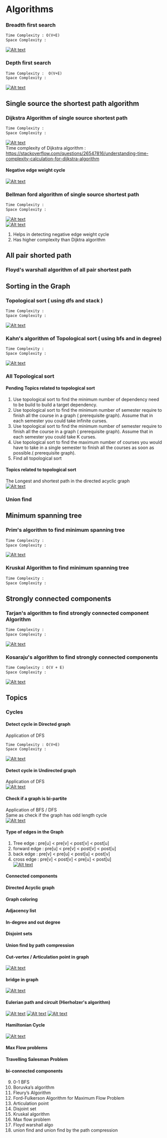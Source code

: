 # Algorithms

### Breadth first search
```html
Time Complexity : O(V+E)
Space Complexity :
```
[![Alt text](https://img.youtube.com/vi/oDqjPvD54Ss/0.jpg)](https://www.youtube.com/watch?v=oDqjPvD54Ss)

### Depth first search
```html
Time Complexity :  O(V+E)
Space Complexity :
```
[![Alt text](https://img.youtube.com/vi/7fujbpJ0LB4/0.jpg)](https://www.youtube.com/watch?v=7fujbpJ0LB4)
## Single source the shortest path algorithm
### Dijkstra Algorithm of single source shortest path 
```html
Time Complexity :
Space Complexity :
```
[![Alt text](https://img.youtube.com/vi/pSqmAO-m7Lk/0.jpg)](https://www.youtube.com/watch?v=pSqmAO-m7Lk)  
Time complexity of Dijkstra algorithm : https://stackoverflow.com/questions/26547816/understanding-time-complexity-calculation-for-dijkstra-algorithm

#### Negative edge weight cycle  
[![Alt text](https://img.youtube.com/vi/0HXYTi6ZG5Q/0.jpg)](https://www.youtube.com/watch?v=0HXYTi6ZG5Q)

### Bellman ford algorithm of single source shortest path
```html
Time Complexity :
Space Complexity :
```
[![Alt text](https://img.youtube.com/vi/FrLWd1tJ_Wc/0.jpg)](https://www.youtube.com/watch?v=FrLWd1tJ_Wc)  
[![Alt text](https://img.youtube.com/vi/lyw4FaxrwHg/0.jpg)](https://www.youtube.com/watch?v=lyw4FaxrwHg)  
1. Helps in detecting negative edge weight cycle
2. Has higher complexity than Dijktra algorithm

## All pair shorted path

### Floyd's warshall algorithm of all pair shortest path

## Sorting in the Graph
### Topological sort ( using dfs and stack )  
```html
Time Complexity :
Space Complexity :
```
[![Alt text](https://img.youtube.com/vi/eL-KzMXSXXI/0.jpg)](https://www.youtube.com/watch?v=eL-KzMXSXXI)  

###  Kahn's algorithm of Topological sort ( using bfs and in degree)   
```html
Time Complexity :
Space Complexity :
```
[![Alt text](https://img.youtube.com/vi/cIBFEhD77b4/0.jpg)](https://www.youtube.com/watch?v=cIBFEhD77b4)  

### All Topological sort
[comment]: <> (TODO)

#### Pending Topics related to topological sort
1. Use topological sort to find the minimum number of dependency need to be build to build a target dependency.
2. Use topological sort to find the minimum number of semester require to finish all the course in a graph ( prerequisite  graph). Assume that in each semester you could take infinite curses.
3. Use topological sort to find the minimum number of semester require to finish all the course in a graph ( prerequisite  graph). Assume that in each semester you could take K curses.
4. Use topological sort to find the maximum number of courses you would have to take in a single semester to finish all the courses as soon as possible.( prerequisite  graph). 
5. Find all topological sort

#### Topics related to topological sort
The Longest and shortest path in the directed acyclic graph  
[![Alt text](https://img.youtube.com/vi/TXkDpqjDMHA/0.jpg)](https://www.youtube.com/watch?v=TXkDpqjDMHA)

### Union find
[comment]: <> (TODO)

## Minimum spanning tree
### Prim's algorithm to find minimum spanning tree 
```html
Time Complexity :
Space Complexity :
```
[![Alt text](https://img.youtube.com/vi/jsmMtJpPnhU/0.jpg)](https://www.youtube.com/watch?v=jsmMtJpPnhU)  

### Kruskal Algorithm to find minimum spanning tree
```html
Time Complexity :
Space Complexity :
```
[comment]: <> (TODO)

## Strongly connected components
### Tarjan's algorithm to find strongly connected component Algorithm
```html
Time Complexity :
Space Complexity :
```
[![Alt text](https://img.youtube.com/vi/wUgWX0nc4NY/0.jpg)](https://www.youtube.com/watch?v=wUgWX0nc4NY)

### Kosaraju's algorithm to find strongly connected components
```html
Time Complexity : O(V + E)
Space Complexity :
```
[![Alt text](https://img.youtube.com/vi/Rs6DXyWpWrI/0.jpg)](https://www.youtube.com/watch?v=Rs6DXyWpWrI)


## Topics
### Cycles
#### Detect cycle in Directed graph
Application of DFS
```html
Time Complexity : O(V+E)
Space Complexity :
```
[![Alt text](https://img.youtube.com/vi/joqmqvHC_Bo/0.jpg)](https://www.youtube.com/watch?v=joqmqvHC_Bo)
#### Detect cycle in Undirected graph
Application of DFS  
[![Alt text](https://img.youtube.com/vi/6ZRhq2oFCuo/0.jpg)](https://www.youtube.com/watch?v=6ZRhq2oFCuo)
#### Check if a graph is bi-partite
Application of BFS / DFS  
Same as check if the graph has odd length cycle  
[![Alt text](https://img.youtube.com/vi/0ACfAqs8mm0/0.jpg)](https://www.youtube.com/watch?v=0ACfAqs8mm0&t=611s)
#### Type of edges in the Graph
1. Tree edge : pre[u] < pre[v] < post[v] < post[u] 
2. forward edge : pre[u] < pre[v] < post[v] < post[u] 
4. back edge : pre[v] < pre[u] < post[u] < post[v] 
3. cross edge : pre[v] < post[v] < pre[u] < post[u]   
[![Alt text](https://img.youtube.com/vi/Y78KivF-hm0/0.jpg)](https://www.youtube.com/watch?v=Y78KivF-hm0)
#### Connected components
[comment]: <> (TODO)
#### Directed Acyclic graph
[comment]: <> (TODO)
#### Graph coloring
[comment]: <> (TODO)
#### Adjacency list
[comment]: <> (TODO)
#### In-degree and out degree
[comment]: <> (TODO)

#### Disjoint sets
[comment]: <> (TODO)
#### Union find by path compression
[comment]: <> (TODO)
#### Cut-vertex / Articulation point in graph
[![Alt text](https://img.youtube.com/vi/BxAgmaLWaq4/0.jpg)](https://www.youtube.com/watch?v=BxAgmaLWaq4)
#### bridge in graph
[![Alt text](https://img.youtube.com/vi/zxu0dL436gI/0.jpg)](https://www.youtube.com/watch?v=zxu0dL436gI)
#### Eulerian path and circuit (Hierholzer's algorithm)
[![Alt text](https://img.youtube.com/vi/xR4sGgwtR2I/0.jpg)](https://www.youtube.com/watch?v=xR4sGgwtR2I)
[![Alt text](https://img.youtube.com/vi/8MpoO2zA2l4/0.jpg)](https://www.youtube.com/watch?v=8MpoO2zA2l4)
[![Alt text](https://img.youtube.com/vi/1V_6nUUNoms/0.jpg)](https://www.youtube.com/watch?v=1V_6nUUNoms)
#### Hamiltonian Cycle
[![Alt text](https://img.youtube.com/vi/wh9mZCUf-z4/0.jpg)](https://www.youtube.com/watch?v=wh9mZCUf-z4)
#### Max Flow problems
[comment]: <> (TODO)
#### Travelling Salesman Problem
[comment]: <> (TODO)
#### bi-connected components
[comment]: <> (TODO)

9. 0-1 BFS
11. Boruvka’s algorithm
13. Fleury’s Algorithm
14. Ford-Fulkerson Algorithm for Maximum Flow Problem
15. Articulation point
16. Disjoint set
17. Kruskal algorithm
18. Max flow problem
19. Floyd warshall algo
20. union find and union find by the path compression
